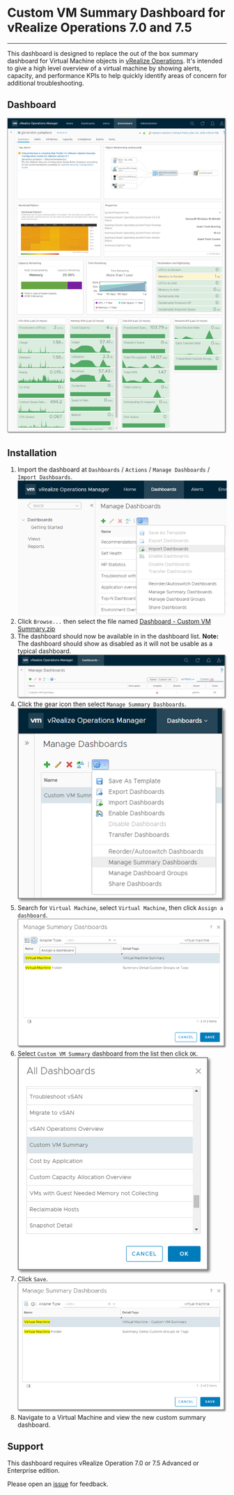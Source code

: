 # Custom VM Summary Dashboard for vRealize Operations 7.0 and 7.5
---------

This dashboard is designed to replace the out of the box summary dashboard for Virtual Machine objects in [vRealize Operations](https://www.vmware.com/products/vrealize-operations.html).  It's intended to give a high level overview of a virtual machine by showing alerts, capacity, and performance KPIs to help quickly identify areas of concern for additional troubleshooting.

## Dashboard
![Dashboard](Dashboard.png)

[comment]: ![Dashboard](https://raw.githubusercontent.com/notoriousbdg/vrops-dashboard-custom_vm_summary/master/Dashboard.png)

## Installation
1. Import the dashboard at `Dashboards` / `Actions` / `Manage Dashboards` / `Import Dashboards`.
    ![Import Dashboard](https://raw.githubusercontent.com/notoriousbdg/vrops-dashboard-custom_vm_summary/master/Import_Dashboard.png)
2. Click `Browse...` then select the file named [Dashboard - Custom VM Summary.zip](https://github.com/notoriousbdg/vrops-dashboard-custom_vm_summary/raw/master/Dashboard%20-%20Custom%20VM%20Summary.zip)
3. The dashboard should now be available in in the dashboard list. **Note:** The dashboard should show as disabled as it will not be usable as a typical dashboard.
    ![Dashboard List](https://raw.githubusercontent.com/notoriousbdg/vrops-dashboard-custom_vm_summary/master/Dashboard_List.png)
4. Click the gear icon then select `Manage Summary Dashboards`.
    ![Manage Summary Dashboards](https://raw.githubusercontent.com/notoriousbdg/vrops-dashboard-custom_vm_summary/master/Dashboard_Manage_Summary_Dashboards.png)
5. Search for `Virtual Machine`, select `Virtual Machine`, then click `Assign a dashboard`.
    ![Assign Dashboard](https://raw.githubusercontent.com/notoriousbdg/vrops-dashboard-custom_vm_summary/master/Dashboard_Assign_Summary_Dashboard.png)
6. Select `Custom VM Summary` dashboard from the list then click `OK`.
    ![Select Dashboard](https://raw.githubusercontent.com/notoriousbdg/vrops-dashboard-custom_vm_summary/master/Dashboard_Selected_Summary_Dashboard.png)
7. Click `Save`.
    ![Complete](https://raw.githubusercontent.com/notoriousbdg/vrops-dashboard-custom_vm_summary/master/Dashboard_Summary_Dashboard_Complete.png)
8. Navigate to a Virtual Machine and view the new custom summary dashboard.

## Support

This dashboard requires vRealize Operation 7.0 or 7.5 Advanced or Enterprise edition.

Please open an [issue](https://github.com/notoriousbdg/vrops-dashboard-custom_vm_summary/issues) for feedback.
